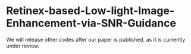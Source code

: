# Retinex-based-Low-light-Image-Enhancement-via-SNR-Guidance
We will release other codes after our paper is published, as it is currently under review.
